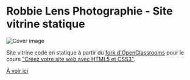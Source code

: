 # Robbie Lens Photographie - Site vitrine statique
![Cover image](cover.JPG)

Site vitrine codé en statique à partir du [fork d'OpenClassrooms](https://github.com/OpenClassrooms-Student-Center/1603881-creez-votre-site-web-avec-html5-et-css3) pour le cours ["Créez votre site web avec HTML5 et CSS3"](https://openclassrooms.com/fr/courses/1603881-creez-votre-site-web-avec-html5-et-css3).

[À voir ici]()

